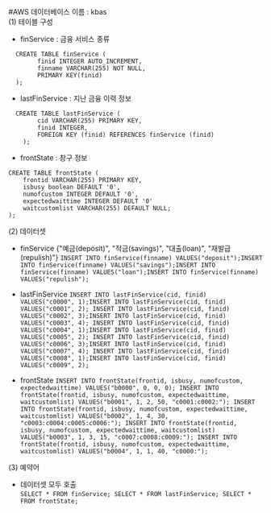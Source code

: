 #AWS 데이터베이스 이름 : kbas  
(1) 테이블 구성  
 - finService : 금융 서비스 종류
```
  CREATE TABLE finService (
        finid INTEGER AUTO_INCREMENT,
        finname VARCHAR(255) NOT NULL,
        PRIMARY KEY(finid)
  );
```  
 - lastFinService : 지난 금융 이력 정보
  ```
    CREATE TABLE lastFinService (
          cid VARCHAR(255) PRIMARY KEY,
          finid INTEGER,
          FOREIGN KEY (finid) REFERENCES finService (finid)
      );
  ```  
 - frontState : 창구 정보
  ```
  CREATE TABLE frontState (
      frontid VARCHAR(255) PRIMARY KEY,
      isbusy boolean DEFAULT '0',
      numofcustom INTEGER DEFAULT '0',
      expectedwaittime INTEGER DEFAULT '0'
      waitcustomlist VARCHAR(255) DEFAULT NULL;
  );
  ```  
(2) 데이터셋  
 - finService
  {"예금(deposit)", "적금(savings)", "대출(loan)", "재발급(repulish)"}
  `INSERT INTO finService(finname) VALUES("deposit");INSERT INTO finService(finname) VALUES("savings");INSERT INTO finService(finname) VALUES("loan");INSERT INTO finService(finname) VALUES("repulish");`  

- lastFinService
  `INSERT INTO lastFinService(cid, finid) VALUES("c0000", 1);INSERT INTO lastFinService(cid, finid) VALUES("c0001", 2);
  INSERT INTO lastFinService(cid, finid) VALUES("c0002", 3);INSERT INTO lastFinService(cid, finid) VALUES("c0003", 4);
  INSERT INTO lastFinService(cid, finid) VALUES("c0004", 1);INSERT INTO lastFinService(cid, finid) VALUES("c0005", 2);
  INSERT INTO lastFinService(cid, finid) VALUES("c0006", 3);INSERT INTO lastFinService(cid, finid) VALUES("c0007", 4);
  INSERT INTO lastFinService(cid, finid) VALUES("c0008", 1);INSERT INTO lastFinService(cid, finid) VALUES("c0009", 2);`  

- frontState
`INSERT INTO frontState(frontid, isbusy, numofcustom, expectedwaittime) VALUES("b0000", 0, 0, 0);
INSERT INTO frontState(frontid, isbusy, numofcustom, expectedwaittime, waitcustomlist) VALUES("b0001", 1, 2, 50, "c0001:c0002:");
INSERT INTO frontState(frontid, isbusy, numofcustom, expectedwaittime, waitcustomlist) VALUES("b0002", 1, 4, 30, "c0003:c0004:c0005:c0006:");
INSERT INTO frontState(frontid, isbusy, numofcustom, expectedwaittime, waitcustomlist) VALUES("b0003", 1, 3, 15, "c0007:c0008:c0009:");
INSERT INTO frontState(frontid, isbusy, numofcustom, expectedwaittime, waitcustomlist) VALUES("b0004", 1, 1, 40, "c0000:");`  

(3) 예약어  
  - 데이터셋 모두 호출  
  `SELECT * FROM finService; SELECT * FROM lastFinService; SELECT * FROM frontState;`  
